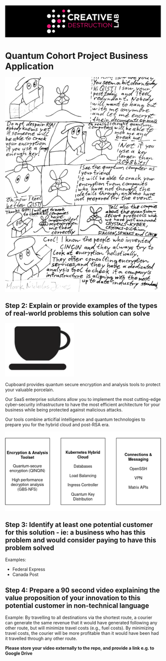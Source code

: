 ![CDL 2022 Cohort Project](../CDL_logo.jpg)
# Quantum Cohort Project Business Application

![RSA and QISQ Comic](img/RSA_Encryption_Comic_2.png)


## Step 2: Explain or provide examples of the types of real-world problems this solution can solve

![Cupboard Logo](img/Cupboard_logo.png)

Cupboard provides quantum secure encryption and analysis tools to protect your valuable porcelain.

Our SaaS enterprise solutions allow you to implement the most cutting-edge cyber-security infrastructure to have the most efficient architecture for your business while being protected against malicious attacks.

Our tools combine articifial intelligence and quantum technologies to prepare you for the hybrid cloud and post-RSA era.

![Cupboard Product Stack](img/Cupboard_Stack.png)


## Step 3: Identify at least one potential customer for this solution - ie: a business who has this problem and would consider paying to have this problem solved

Examples: 
- Federal Express
- Canada Post

## Step 4: Prepare a 90 second video explaining the value proposition of your innovation to this potential customer in non-technical language

Example: By travelling to all destinations via the shortest route, a courier can generate the same revenue that it would have generated following any other route, but will minimize travel costs (e.g., fuel costs). By minimizing travel costs, the courier will be more profitable than it would have been had it travelled through any other route.

**Please store your video externally to the repo, and provide a link e.g. to Google Drive**
